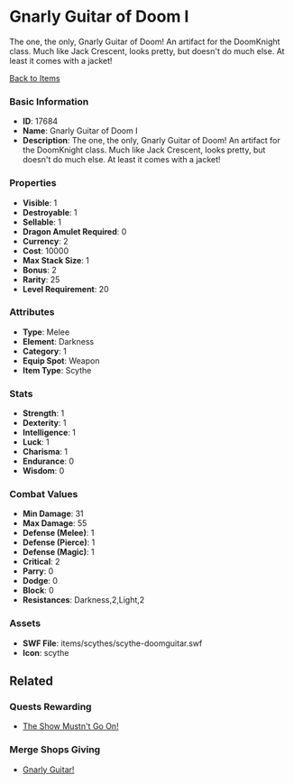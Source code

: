 # Gnarly Guitar of Doom I

The one, the only, Gnarly Guitar of Doom! An artifact for the DoomKnight class. Much like Jack Crescent, looks pretty, but doesn't do much else. At least it comes with a jacket!

[Back to Items](../items.md)

### Basic Information

- **ID**: 17684
- **Name**: Gnarly Guitar of Doom I
- **Description**: The one, the only, Gnarly Guitar of Doom! An artifact for the DoomKnight class. Much like Jack Crescent, looks pretty, but doesn&#039;t do much else. At least it comes with a jacket!

### Properties

- **Visible**: 1
- **Destroyable**: 1
- **Sellable**: 1
- **Dragon Amulet Required**: 0
- **Currency**: 2
- **Cost**: 10000
- **Max Stack Size**: 1
- **Bonus**: 2
- **Rarity**: 25
- **Level Requirement**: 20

### Attributes

- **Type**: Melee
- **Element**: Darkness
- **Category**: 1
- **Equip Spot**: Weapon
- **Item Type**: Scythe

### Stats

- **Strength**: 1
- **Dexterity**: 1
- **Intelligence**: 1
- **Luck**: 1
- **Charisma**: 1
- **Endurance**: 0
- **Wisdom**: 0

### Combat Values

- **Min Damage**: 31
- **Max Damage**: 55
- **Defense (Melee)**: 1
- **Defense (Pierce)**: 1
- **Defense (Magic)**: 1
- **Critical**: 2
- **Parry**: 0
- **Dodge**: 0
- **Block**: 0
- **Resistances**: Darkness,2,Light,2

### Assets

- **SWF File**: items/scythes/scythe-doomguitar.swf
- **Icon**: scythe

## Related

### Quests Rewarding

- [The Show Mustn't Go On!](../quests/1460-the-show-mustn-t-go-on.md)

### Merge Shops Giving

- [Gnarly Guitar!](../merge-shops/281-gnarly-guitar.md)

